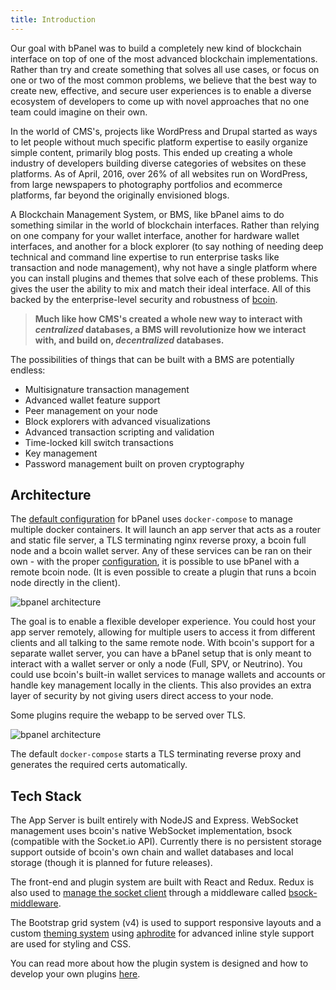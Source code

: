 ```yaml
---
title: Introduction
---
```

Our goal with bPanel was to build a completely new kind of blockchain interface on top of one of the most advanced blockchain implementations. Rather than try and create something that solves all use cases, or focus on one or two of the most common problems, we believe that the best way to create new, effective, and secure user experiences is to enable a diverse ecosystem of developers to come up with novel approaches that no one team could imagine on their own.

In the world of CMS's, projects like WordPress and Drupal started as ways to let people without much specific platform expertise to easily organize simple content, primarily blog posts. This ended up creating a whole industry of developers building diverse categories of websites on these platforms. As of April, 2016, over 26% of all websites run on WordPress, from large newspapers to photography portfolios and ecommerce platforms, far beyond the originally envisioned blogs.

A Blockchain Management System, or BMS, like bPanel aims to do something similar in the world of blockchain interfaces. Rather than relying on one company for your wallet interface, another for hardware wallet interfaces, and another for a block explorer (to say nothing of needing deep technical and command line expertise to run enterprise tasks like transaction and node management), why not have a single platform where you can install plugins and themes that solve each of these problems. This gives the user the ability to mix and match their ideal interface. All of this backed by the enterprise-level security and robustness of [bcoin](http://bcoin.io).

>**Much like how CMS's created a whole new way to interact with _centralized_ databases, a BMS will revolutionize how we interact with, and build on, _decentralized_ databases.**

The possibilities of things that can be built with a BMS are potentially endless:
- Multisignature transaction management
- Advanced wallet feature support
- Peer management on your node
- Block explorers with advanced visualizations
- Advanced transaction scripting and validation
- Time-locked kill switch transactions
- Key management
- Password management built on proven cryptography

## Architecture
The [default configuration](/docs/quick-start.html) for bPanel uses `docker-compose` to manage multiple docker containers. It will launch an app server that acts as a router and static file server, a TLS terminating nginx reverse proxy, a bcoin full node and a bcoin wallet server. Any of these services can be ran on their own - with the proper [configuration](/docs/quick-start.html#configuration), it is possible to use bPanel with a remote bcoin node. (It is even possible to create a plugin that runs a bcoin node directly in the client).

![bpanel architecture]( /docs/img/tech-diagram.png "bpanel architecture")

The goal is to enable a flexible developer experience. You could host your app server remotely, allowing for multiple users to access it from different clients and all talking to the same remote node. With bcoin's support for a separate wallet server, you can have a bPanel setup that is only meant to interact with a wallet server or only a node (Full, SPV, or Neutrino). You could use bcoin's built-in wallet services to manage wallets and accounts or handle key management locally in the clients. This also provides an extra layer of security by not giving users direct access to your node.

Some plugins require the webapp to be served over TLS.

![bpanel architecture]( /docs/img/bpanel-architecture.png "tls architecture")

The default `docker-compose` starts a TLS terminating reverse proxy and generates the required certs automatically.

## Tech Stack
The App Server is built entirely with NodeJS and Express. WebSocket management uses bcoin's native WebSocket implementation, bsock (compatible with the Socket.io API). Currently there is no persistent storage support outside of bcoin's own chain and wallet databases and local storage (though it is planned for future releases).

The front-end and plugin system are built with React and Redux. Redux is also used to [manage the socket client](/docs/api-sockets.html) through a middleware called [bsock-middleware](https://www.npmjs.com/package/bsock-middleware).

The Bootstrap grid system (v4) is used to support responsive layouts and a custom [theming system](/docs/theming.html) using [aphrodite](https://www.npmjs.com/package/aphrodite-simple) for advanced inline style support are used for styling and CSS.

You can read more about how the plugin system is designed and how to develop your own plugins [here](/docs/plugin-intro).
